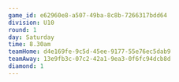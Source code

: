 ```yaml
---
game_id: e62960e8-a507-49ba-8c8b-7266317bdd64
division: U10
round: 1
day: Saturday
time: 8.30am
teamHome: d4e169fe-9c5d-45ee-9177-55e76ec5dab9
teamAway: 13e9fb3c-07c2-42a1-9ea3-0f6fc94dcb8d
diamond: 1
---
```

